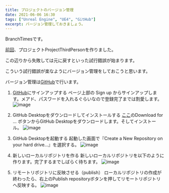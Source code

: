 ```yaml
---
title: プロジェクトのバージョン管理
date: 2021-06-06 16:30
tags: ["Unreal Engine", "UE4", "GitHub"]
excerpt: バージョン管理しておきましょう。
---
```


BranchTimesです。

[前回](https://gitpress.io/u/1560/20210606_3)、プロジェクトProjectThirdPersonを作りました。

この辺りから失敗しては元に戻すといった試行錯誤が始まります。

こういう試行錯誤が楽なようにバージョン管理をしておこうと思います。

バージョン管理は[GitHub](https://github.com/)で行います。


1. [GitHub](https://github.com/)にサインアップする
  ページ上部の Sign up からサインアップします。メアド、パスワードを入れるぐらいなので登録完了までは割愛します。
  ![image](https://user-images.githubusercontent.com/85426064/120916913-6a69dd80-c6e7-11eb-8911-851bfe105866.png)


2. GitHub Desktopをダウンロードしてインストールする
  [ここ](https://desktop.github.com/)のDownload for ... ボタンからGitHub Desktopをダウンロードします。そしてインストール。
  ![image](https://user-images.githubusercontent.com/85426064/120917008-dba99080-c6e7-11eb-80e8-33350ebf7a12.png)


3. GitHub Desktopを起動する
  起動した画面で『Create a New Repository on your hard drive...』を選択する。
  ![image](https://user-images.githubusercontent.com/85426064/120917408-1ad8e100-c6ea-11eb-8af6-8cec42fcc27c.png)


4. 新しいローカルリポジトリを作る
  新しいローカルリポジトリを以下のように作ります。完了するまでしばらく待ちます。
  ![image](https://user-images.githubusercontent.com/85426064/120917574-eade0d80-c6ea-11eb-9337-ebcbe6993197.png)


5. リモートリポジトリに反映させる（publish）
  ローカルリポジトリの作成が終わったら、右上のPublish repositoryボタンを押してリモートリポジトリへ反映する。
  ![image](https://user-images.githubusercontent.com/85426064/120917752-e403ca80-c6eb-11eb-9b22-a78f1d098dc7.png)


